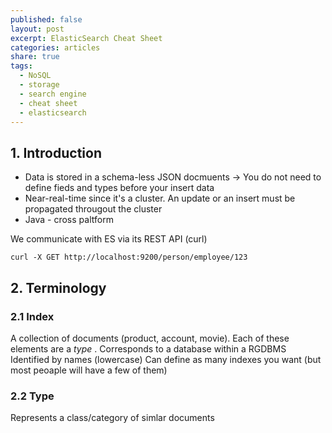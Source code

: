 ```yaml
---
published: false
layout: post
excerpt: ElasticSearch Cheat Sheet
categories: articles
share: true
tags:
  - NoSQL
  - storage
  - search engine
  - cheat sheet
  - elasticsearch
---
```

## 1. Introduction

- Data is stored in a schema-less JSON docmuents -> You do not need to define fieds and types before your insert data
- Near-real-time since it's a cluster. An update or an insert must be propagated througout the cluster
- Java - cross paltform


We communicate with ES via its REST API (curl)
```shell
curl -X GET http://localhost:9200/person/employee/123
```

## 2. Terminology
### 2.1 Index 
A collection of documents (product, account, movie). Each of these elements are a _type_ .
Corresponds to a database within a RGDBMS
Identified by names (lowercase)
Can define as many indexes you want (but most peoaple will have a few of them)

### 2.2 Type
Represents a class/category of simlar documents








